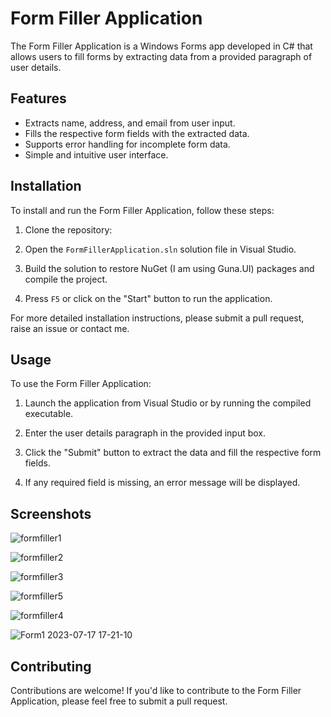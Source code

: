 # Form Filler Application

The Form Filler Application is a Windows Forms app developed in C# that allows users to fill forms by extracting data from a provided paragraph of user details.

## Features

- Extracts name, address, and email from user input.
- Fills the respective form fields with the extracted data.
- Supports error handling for incomplete form data.
- Simple and intuitive user interface.

## Installation

To install and run the Form Filler Application, follow these steps:

1. Clone the repository:
 
2. Open the `FormFillerApplication.sln` solution file in Visual Studio.

3. Build the solution to restore NuGet (I am using Guna.UI) packages and compile the project.

4. Press `F5` or click on the "Start" button to run the application.

For more detailed installation instructions, please submit a pull request, raise an issue or contact me.

## Usage

To use the Form Filler Application:

1. Launch the application from Visual Studio or by running the compiled executable.

2. Enter the user details paragraph in the provided input box.

3. Click the "Submit" button to extract the data and fill the respective form fields.

4. If any required field is missing, an error message will be displayed.

## Screenshots

![formfiller1](https://github.com/jgaspar10/FormFillerApp/assets/61797706/67f7bb72-eef0-40d1-bca9-94d318553c5e)

![formfiller2](https://github.com/jgaspar10/FormFillerApp/assets/61797706/4ae0ce12-7e69-41e9-96be-8802d1e0ce2f)

![formfiller3](https://github.com/jgaspar10/FormFillerApp/assets/61797706/9fe17818-625c-4a72-a032-3c4651b4e021)

![formfiller5](https://github.com/jgaspar10/FormFillerApp/assets/61797706/34f420ca-da9d-4387-9f7c-381f92b5a0cb)

![formfiller4](https://github.com/jgaspar10/FormFillerApp/assets/61797706/f8b93865-f093-4106-b35b-2188d0b7f0f7)

![Form1 2023-07-17 17-21-10](https://github.com/jgaspar10/FormFillerApp/assets/61797706/115dfe35-073d-40ab-8185-cf20e152d39d)


## Contributing

Contributions are welcome! If you'd like to contribute to the Form Filler Application, please feel free to submit a pull request.




